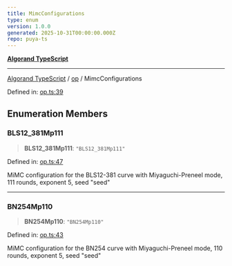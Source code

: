 ```yaml
---
title: MimcConfigurations
type: enum
version: 1.0.0
generated: 2025-10-31T00:00:00.000Z
repo: puya-ts
---
```


[**Algorand TypeScript**](/reference/algorand-typescript/api/readme/)

---

[Algorand TypeScript](docs/_md/modules) / [op](docs/_md/op/README) / MimcConfigurations

Defined in: [op.ts:39](https://github.com/algorandfoundation/puya-ts/blob/main/packages/algo-ts/src/op.ts#L39)

## Enumeration Members

### BLS12_381Mp111

> **BLS12_381Mp111**: `"BLS12_381Mp111"`

Defined in: [op.ts:47](https://github.com/algorandfoundation/puya-ts/blob/main/packages/algo-ts/src/op.ts#L47)

MiMC configuration for the BLS12-381 curve with Miyaguchi-Preneel mode, 111 rounds, exponent 5, seed "seed"

---

### BN254Mp110

> **BN254Mp110**: `"BN254Mp110"`

Defined in: [op.ts:43](https://github.com/algorandfoundation/puya-ts/blob/main/packages/algo-ts/src/op.ts#L43)

MiMC configuration for the BN254 curve with Miyaguchi-Preneel mode, 110 rounds, exponent 5, seed "seed"
